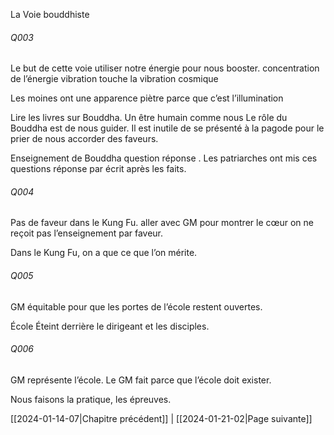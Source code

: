La Voie bouddhiste
###### Q003
Le but de cette voie utiliser notre énergie pour nous booster. concentration de l’énergie vibration touche la vibration cosmique

Les moines ont une apparence piètre parce que c’est l’illumination

Lire les livres sur Bouddha.
Un être humain comme nous 
Le rôle du Bouddha est de nous guider. Il est inutile de se présenté à la pagode pour le prier de nous accorder des faveurs. 

Enseignement de Bouddha  question réponse . Les patriarches ont mis ces questions réponse par écrit après les faits.

###### Q004
Pas de faveur dans le Kung Fu. aller avec GM pour montrer le cœur on ne reçoit pas l’enseignement par faveur. 

Dans le Kung Fu, on a que ce que l’on mérite.
###### Q005
GM équitable pour que les portes de l’école restent ouvertes. 

École Éteint derrière le dirigeant et les disciples. 
###### Q006
GM représente l’école. Le GM fait parce que l’école doit exister.

Nous faisons la pratique, les épreuves.

[[2024-01-14-07|Chapitre précédent]] | [[2024-01-21-02|Page suivante]]
